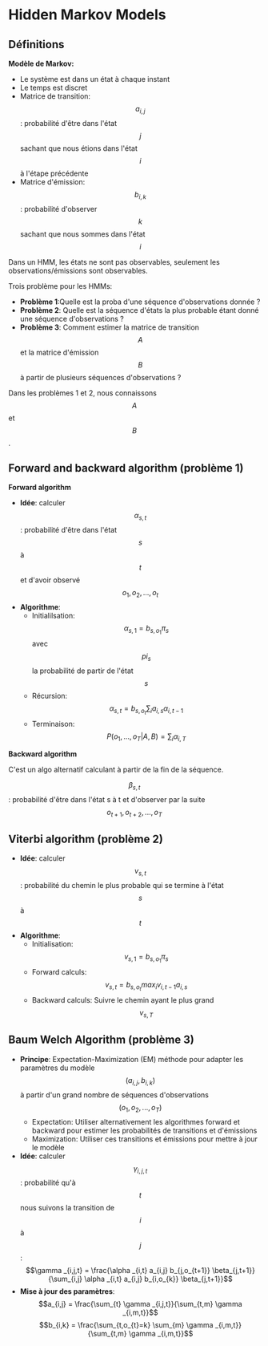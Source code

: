 # Hidden Markov Models

## Définitions

**Modèle de Markov:**
  - Le système est dans un état à chaque instant
  - Le temps est discret
  - Matrice de transition: $$a_{i,j}$$: probabilité d'être dans l'état $$j$$ sachant que nous étions dans l'état $$i$$ à l'étape précédente
  - Matrice d'émission: $$b_{i,k}$$: probabilité d'observer $$k$$ sachant que nous sommes dans l'état $$i$$

Dans un HMM, les états ne sont pas observables, seulement les observations/émissions sont observables.

Trois problème pour les HMMs:
  - **Problème 1**:Quelle est la proba d'une séquence d'observations donnée ?
  - **Problème 2**: Quelle est la séquence d'états la plus probable étant donné une séquence d'observations ?
  - **Problème 3**: Comment estimer la matrice de transition $$A$$ et la matrice d'émission $$B$$ à partir de plusieurs séquences d'observations ?

Dans les problèmes 1 et 2, nous connaissons $$A$$ et $$B$$.

## Forward and backward algorithm (problème 1)

**Forward algorithm**

  - **Idée**: calculer $$\alpha _{s,t}$$ : probabilité d'être dans l'état $$s$$ à $$t$$ et d'avoir observé $$o_{1}, o_{2}, ..., o_{t}$$
  - **Algorithme**:
	  - Initialilsation: $$\alpha _{s,1} = b_{s,o_{1}} \pi _{s}$$ avec $$pi_{s}$$ la probabilité de partir de l'état $$s$$
	  - Récursion: $$\alpha _{s,t} = b_{s,o_{t}} \sum_{i} a_{i,s} \alpha _{i,t-1}$$
	  - Terminaison: $$P(o_{1},...,o_{T}|A,B) = \sum_{i} \alpha _{i,T}$$

**Backward algorithm**

C'est un algo alternatif calculant à partir de la fin de la séquence.

$$\beta _{s,t}$$: probabilité d'être dans l'état s à t et d'observer par la suite $$o_{t+1}, o_{t+2},..., o_{T}$$

 ## Viterbi algorithm (problème 2)

  - **Idée**: calculer $$v_{s,t}$$: probabilité du chemin le plus probable qui se termine à l'état $$s$$ à $$t$$
  - **Algorithme**:
	  - Initialisation: $$v_{s,1} = b_{s,o_{1}} \pi _{s}$$
	  - Forward calculs: $$v_{s,t} = b_{s,o_{t}} max_{i} v_{i,t-1} a_{i,s}$$
	  - Backward calculs: Suivre le chemin ayant le plus grand $$v_{s,T}$$

## Baum Welch Algorithm (problème 3)

  - **Principe**: Expectation-Maximization (EM) méthode pour adapter les paramètres du modèle $$(a_{i,j},b_{i,k})$$ à partir d'un grand nombre de séquences d'observations $$(o_{1},o_{2},...,o_{T})$$
	  - Expectation: Utiliser alternativement les algorithmes forward et backward pour estimer les probabilités de transitions et d'émissions
	  - Maximization: Utiliser ces transitions et émissions pour mettre à jour le modèle
  - **Idée**: calculer $$\gamma _{i,j,t}$$: probabilité qu'à $$t$$ nous suivons la transition de $$i$$ à $$j$$: $$\gamma _{i,j,t} = \frac{\alpha _{i,t} a_{i,j} b_{j,o_{t+1}} \beta_{j,t+1}}{\sum_{i,j} \alpha _{i,t} a_{i,j} b_{i,o_{k}} \beta_{j,t+1}}$$
  - **Mise à jour des paramètres**: 
$$a_{i,j} = \frac{\sum_{t} \gamma _{i,j,t}}{\sum_{t,m} \gamma _{i,m,t}}$$
$$b_{i,k} = \frac{\sum_{t,o_{t}=k} \sum_{m} \gamma _{i,m,t}}{\sum_{t,m} \gamma _{i,m,t}}$$

